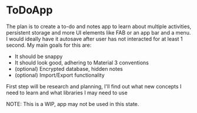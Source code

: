# ToDoApp
The plan is to create a to-do and notes app to learn about multiple activities, persistent storage and more UI elements like FAB or an app bar and a menu.
I would ideally have it autosave after user has not interacted for at least 1 second.
My main goals for this are:
- It should be snappy
- It should look good, adhering to Material 3 conventions
- (optional) Encrypted database, hidden notes
- (optional) Import/Export functionality

First step will be research and planning, I'll find out what new concepts I need to learn and what libraries I may need to use

NOTE: This is a WIP, app may not be used in this state.